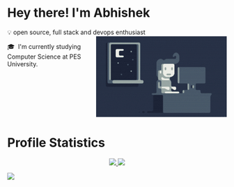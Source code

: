 # Hey there! I'm Abhishek
💡&nbsp;open source, full stack and devops enthusiast
<img alt="Night Coding" src="https://raw.githubusercontent.com/AVS1508/AVS1508/master/assets/Night-Coding.gif" align="right"/>

🎓 &nbsp;I'm currently studying Computer Science at PES University.


</br></br></br></br></br></br>

# Profile Statistics

<p align="center">
<a href="https://github.com/abhishek-pes">
  <img height="180em" src="https://github-readme-stats.vercel.app/api?username=abhishek-pes&show_icons=true&theme=highcontrast&count_private=true"/>
  <img height="180em" src="https://github-readme-stats.vercel.app/api/top-langs/?username=abhishek-pes&layout=compact&theme=highcontrast"/>
</a>
</p>
<p>
  <img height="20em" src="https://komarev.com/ghpvc/?username=abhishek-pes"/>
</p>
<!-- 
  ![profile-views](https://komarev.com/ghpvc/?username=abhishek-pes) -->



<!-- ![Abhishek's github stats](https://github-readme-stats.vercel.app/api?username=abhishek-pes&show_icons=true&theme=gruvbox&count_private=true)
[![Top Langs](https://github-readme-stats.vercel.app/api/top-langs/?username=abhishek-pes&layout=compact&theme=highcontrast)](https://github.com/mikeowino/) -->
